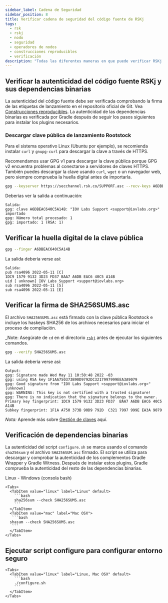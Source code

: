 ```yaml
---
sidebar_label: Cadena de Seguridad
sidebar_position: 8
title: Verificar cadena de seguridad del código fuente de RSKj
tags:
  - rsk
  - rskj
  - nodo
  - seguridad
  - operadores de nodos
  - construcciones reproducibles
  - verificación
description: "Todas las diferentes maneras en que puede verificar RSKj: Firmar clave, huellas dactilares de la clave pública, SHA256SUMS.asc, dependencias binarias, script de entorno seguro"
---
```


## Verificar la autenticidad del código fuente RSKj y sus dependencias binarias

La autenticidad del código fuente debe ser verificada comprobando la firma de las etiquetas de lanzamiento en el repositorio oficial de Git. Vea [Construcciones reproducibles](/node-operators/setup/reproducible-build/). La autenticidad de las dependencias binarias es verificada por Gradle después de seguir los pasos siguientes para instalar los plugins necesarios.

### Descargar clave pública de lanzamiento Rootstock

Para el sistema operativo Linux (Ubuntu por ejemplo), se recomienda instalar `curl` y `gnupg-curl` para descargar la clave a través de HTTPS.

Recomendamos usar GPG v1 para descargar la clave pública porque GPG v2 encuentra problemas al conectarse a servidores de claves HTTPS. También puedes descargar la clave usando `curl`, `wget` o un navegador web, pero siempre comprueba la huella digital antes de importarla.

```bash
gpg --keyserver https://secchannel.rsk.co/SUPPORT.asc --recv-keys A6DBEAC640C5A14B
```

Deberías ver la salida a continuación:

```text
Salida:
gpg: clave A6DBEAC640C5A14B: "IOV Labs Support <support@iovlabs.org>" importado
gpg: Número total procesado: 1
gpg: importado: 1 (RSA: 1)
```

## Verificar la huella digital de la clave pública

```bash
gpg --finger A6DBEAC640C5A14B
```

La salida debería verse así:

```text
Salida:
pub rsa4096 2022-05-11 [C]
1DC9 1579 9132 3D23 FD37 BAA7 A6DB EAC6 40C5 A14B
uid [ unknown] IOV Labs Support <support@iovlabs.org>
sub rsa4096 2022-05-11 [S]
sub rsa4096 2022-05-11 [E]
```

## Verificar la firma de SHA256SUMS.asc

El archivo `SHA256SUMS.asc` está firmado con la clave pública Rootstock e incluye los haskeys SHA256 de los archivos necesarios para iniciar el proceso de compilación.

_Note: Asegúrate de `cd` en el directorio [`rskj`](https://github.com/rsksmart/rskj) antes de ejecutar los siguientes comandos.

```bash
gpg --verify SHA256SUMS.asc
```

La salida debería verse así:

```text
Output:
gpg: Signature made Wed May 11 10:50:48 2022 -03
gpg: using RSA key 1F1AA750373B90D9792DC3217997999EEA3A9079
gpg: Good signature from "IOV Labs Support <support@iovlabs.org>" [unknown]
gpg: WARNING: This key is not certified with a trusted signature!
gpg: There is no indication that the signature belongs to the owner.
Primary key fingerprint: 1DC9 1579 9132 3D23 FD37  BAA7 A6DB EAC6 40C5 A14B
Subkey fingerprint: 1F1A A750 373B 90D9 792D  C321 7997 999E EA3A 9079
```

_Nota:_ Aprende más sobre [Gestión de claves](https://www.gnupg.org/gph/en/manual/x334.html) aquí.

## Verificación de dependencias binarias

La autenticidad del script `configure.sh` se marca usando el comando `sha256sum` y el archivo `SHA256SUM.asc` firmado. El script se utiliza para descargar y comprobar la autenticidad de los complementos Gradle Wrapper y Gradle Witness. Después de instalar estos plugins, Gradle comprueba la autenticidad del resto de las dependencias binarias.

Linux - Windows (consola bash)

````mdx-code-block
<Tabs>
  <TabItem value="linux" label="Linux" default>
    ```bash
    sha256sum --check SHA256SUMS.asc
    ```
  </TabItem>
  <TabItem value="mac" label="Mac OSX">
   ```bash
  shasum --check SHA256SUMS.asc
   ```
  </TabItem>
</Tabs>
````

## Ejecutar script configure para configurar entorno seguro

````mdx-code-block
<Tabs>
  <TabItem value="linux" label="Linux, Mac OSX" default>
    ```bash
    ./configure.sh
    ```
  </TabItem>
</Tabs>
````
